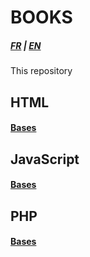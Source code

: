 # BOOKS

##### [FR](README.md) | [EN](README_EN.md)

This repository

## HTML
#### [Bases](html/PREREQUEST.md)

## JavaScript
#### [Bases](javascript/PREREQUEST.md)

## PHP
#### [Bases](php/PREREQUEST.md)